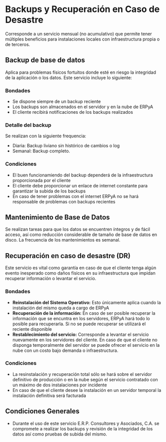 # Backups y Recuperación en Caso de Desastre
Corresponde a un servicio mensual (no acumulativo) que permite tener múltiples beneficios para instalaciones locales con infraestructura propia o de terceros.

## Backup de base de datos
Aplica para problemas físicos fortuitos donde esté en riesgo la integridad de la aplicación o los datos. Este servicio incluye lo siguiente:
### Bondades
- Se dispone siempre de un backup reciente
- Los backups son almacenados en el servidor y en la nube de ERPyA
- El cliente recibirá notificaciones de los backups realizados

### Detalle del backup
Se realizan con la siguiente frequencia:
  - Diaria: Backup liviano sin histórico de cambios o log
  - Semanal: Backup completo.

### Condiciones
- El buen funcionamiendo del backup dependerá de la infraestructura proporcionada por el cliente
- El cliente debe proporcionar un enlace de internet constante para garantizar la subida de los backups
- En caso de tener problemas con el internet ERPyA no se hará responsable de problemas con backups recientes


## Mantenimiento de Base de Datos
Se realizan tareas para que los datos se encuentren íntegros y de fácil acceso, así como reducción considerable de tamaño de base de datos en disco. La frecuencia de los mantenimientos es semanal.

## Recuperación en caso de desastre (DR)
Este servicio es vital como garantía en caso de que el cliente tenga algún evento inesperado como daños físicos en su infraestructura que impidan recuperar información o levantar el servicio.

### Bondades
- **Reinstalación del Sistema Operativo:** Esto únicamente aplica cuando la instalación del mismo queda a cargo de ERPyA
- **Recuperación de la información:** En caso de ser posible recuperar la información que se encuntra en los servidores, ERPyA hará todo lo posible para recuperarla. Si no se puede recuperar se utilizará el reciente disponible
- **Restablecimiento del servicio:** Corresponde a levantar el servicio nuevamente en los servidores del cliente. En caso de que el cliente no disponga temporalmente del servidor se puede ofrecer el servicio en la nube con un costo bajo demanda o infraestructura.

### Condiciones
- La resinstalación y recuperación total sólo se hará sobre el servidor definitivo de producción o en la nube según el servicio contratado con un máximo de dos instalaciones por incidente
- En caso de que el cliente desee la instalación en un servidor temporal la instalación definitiva será facturada

## Condiciones Generales
- Durante el uso de este servicio E.R.P. Consultores y Asociados, C.A. se compromete a realizar los backups y revisión de la integridad de los datos así como pruebas de subida del mismo.
